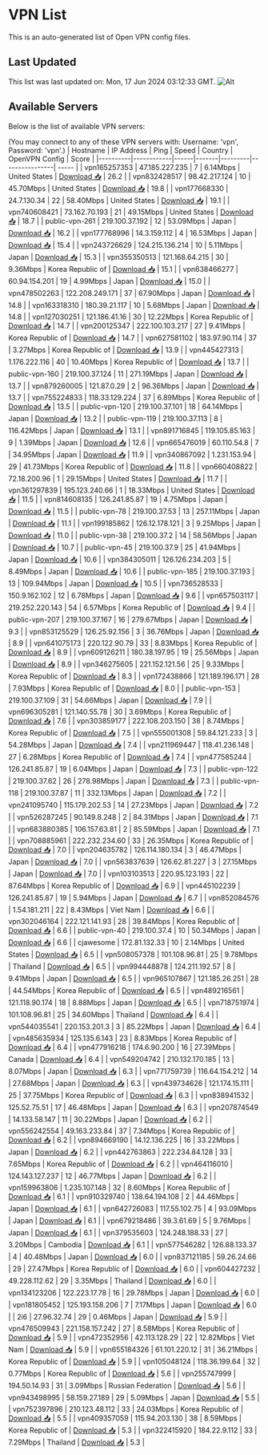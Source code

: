 # VPN List

This is an auto-generated list of Open VPN config files.

## Last Updated

This list was last updated on: Mon, 17 Jun 2024 03:12:33 GMT.
![Alt](https://repobeats.axiom.co/api/embed/186b98318ef1479477931607c1ad7d823f12451f.svg "Repobeats analytics image")

## Available Servers

Below is the list of available VPN servers:

(You may connect to any of these VPN servers with: Username: 'vpn', Password: 'vpn'.)
| Hostname | IP Address | Ping | Speed | Country | OpenVPN Config | Score |
|----------|------------|------|-------|---------|----------------| ----- |
| vpn165257353 | 47.185.227.235 | 7 | 6.14Mbps | United States | [Download 📥](./configs/server_0_US.ovpn) | 26.2 |
| vpn832428517 | 98.42.217.124 | 10 | 45.70Mbps | United States | [Download 📥](./configs/server_1_US.ovpn) | 19.8 |
| vpn177668330 | 24.7.130.34 | 22 | 58.40Mbps | United States | [Download 📥](./configs/server_2_US.ovpn) | 19.1 |
| vpn740608421 | 73.162.70.193 | 21 | 49.15Mbps | United States | [Download 📥](./configs/server_3_US.ovpn) | 18.7 |
| public-vpn-261 | 219.100.37.192 | 12 | 53.09Mbps | Japan | [Download 📥](./configs/server_4_JP.ovpn) | 16.2 |
| vpn177768996 | 14.3.159.112 | 4 | 16.53Mbps | Japan | [Download 📥](./configs/server_5_JP.ovpn) | 15.4 |
| vpn243726629 | 124.215.136.214 | 10 | 5.11Mbps | Japan | [Download 📥](./configs/server_6_JP.ovpn) | 15.3 |
| vpn355350513 | 121.168.64.215 | 30 | 9.36Mbps | Korea Republic of | [Download 📥](./configs/server_7_KR.ovpn) | 15.1 |
| vpn638466277 | 60.94.154.201 | 19 | 4.99Mbps | Japan | [Download 📥](./configs/server_8_JP.ovpn) | 15.0 |
| vpn478502263 | 122.208.249.171 | 37 | 67.90Mbps | Japan | [Download 📥](./configs/server_9_JP.ovpn) | 14.8 |
| vpn163318310 | 180.39.21.117 | 10 | 5.68Mbps | Japan | [Download 📥](./configs/server_10_JP.ovpn) | 14.8 |
| vpn127030251 | 121.186.41.16 | 30 | 12.22Mbps | Korea Republic of | [Download 📥](./configs/server_11_KR.ovpn) | 14.7 |
| vpn200125347 | 222.100.103.217 | 27 | 9.41Mbps | Korea Republic of | [Download 📥](./configs/server_12_KR.ovpn) | 14.7 |
| vpn627581102 | 183.97.90.114 | 37 | 3.27Mbps | Korea Republic of | [Download 📥](./configs/server_13_KR.ovpn) | 13.9 |
| vpn445427313 | 1.176.222.116 | 40 | 10.40Mbps | Korea Republic of | [Download 📥](./configs/server_14_KR.ovpn) | 13.7 |
| public-vpn-160 | 219.100.37.124 | 11 | 271.19Mbps | Japan | [Download 📥](./configs/server_15_JP.ovpn) | 13.7 |
| vpn879260005 | 121.87.0.29 | 2 | 96.36Mbps | Japan | [Download 📥](./configs/server_16_JP.ovpn) | 13.7 |
| vpn755224833 | 118.33.129.224 | 37 | 6.89Mbps | Korea Republic of | [Download 📥](./configs/server_17_KR.ovpn) | 13.5 |
| public-vpn-120 | 219.100.37.101 | 18 | 64.14Mbps | Japan | [Download 📥](./configs/server_18_JP.ovpn) | 13.2 |
| public-vpn-119 | 219.100.37.113 | 8 | 116.42Mbps | Japan | [Download 📥](./configs/server_19_JP.ovpn) | 13.1 |
| vpn891716845 | 119.105.85.163 | 9 | 1.39Mbps | Japan | [Download 📥](./configs/server_20_JP.ovpn) | 12.6 |
| vpn665476019 | 60.110.54.8 | 7 | 34.95Mbps | Japan | [Download 📥](./configs/server_21_JP.ovpn) | 11.9 |
| vpn340867092 | 1.231.153.94 | 29 | 41.73Mbps | Korea Republic of | [Download 📥](./configs/server_22_KR.ovpn) | 11.8 |
| vpn660408822 | 72.18.200.96 | 1 | 29.15Mbps | United States | [Download 📥](./configs/server_23_US.ovpn) | 11.7 |
| vpn361297839 | 195.123.240.66 | 1 | 18.33Mbps | United States | [Download 📥](./configs/server_24_US.ovpn) | 11.5 |
| vpn814608135 | 126.241.85.87 | 19 | 4.75Mbps | Japan | [Download 📥](./configs/server_25_JP.ovpn) | 11.5 |
| public-vpn-78 | 219.100.37.53 | 13 | 257.11Mbps | Japan | [Download 📥](./configs/server_26_JP.ovpn) | 11.1 |
| vpn199185862 | 126.12.178.121 | 3 | 9.25Mbps | Japan | [Download 📥](./configs/server_27_JP.ovpn) | 11.0 |
| public-vpn-38 | 219.100.37.2 | 14 | 58.56Mbps | Japan | [Download 📥](./configs/server_28_JP.ovpn) | 10.7 |
| public-vpn-45 | 219.100.37.9 | 25 | 41.94Mbps | Japan | [Download 📥](./configs/server_29_JP.ovpn) | 10.6 |
| vpn384305011 | 126.126.234.203 | 5 | 8.49Mbps | Japan | [Download 📥](./configs/server_30_JP.ovpn) | 10.6 |
| public-vpn-185 | 219.100.37.193 | 13 | 109.94Mbps | Japan | [Download 📥](./configs/server_31_JP.ovpn) | 10.5 |
| vpn736528533 | 150.9.162.102 | 12 | 6.78Mbps | Japan | [Download 📥](./configs/server_32_JP.ovpn) | 9.6 |
| vpn657503117 | 219.252.220.143 | 54 | 6.57Mbps | Korea Republic of | [Download 📥](./configs/server_33_KR.ovpn) | 9.4 |
| public-vpn-207 | 219.100.37.167 | 16 | 279.67Mbps | Japan | [Download 📥](./configs/server_34_JP.ovpn) | 9.3 |
| vpn853125529 | 126.25.92.156 | 3 | 36.76Mbps | Japan | [Download 📥](./configs/server_35_JP.ovpn) | 8.9 |
| vpn641075173 | 220.122.90.79 | 33 | 8.83Mbps | Korea Republic of | [Download 📥](./configs/server_36_KR.ovpn) | 8.9 |
| vpn609126211 | 180.38.197.95 | 19 | 25.56Mbps | Japan | [Download 📥](./configs/server_37_JP.ovpn) | 8.9 |
| vpn346275605 | 221.152.121.56 | 25 | 9.33Mbps | Korea Republic of | [Download 📥](./configs/server_38_KR.ovpn) | 8.3 |
| vpn172438866 | 121.189.196.171 | 28 | 7.93Mbps | Korea Republic of | [Download 📥](./configs/server_39_KR.ovpn) | 8.0 |
| public-vpn-153 | 219.100.37.109 | 31 | 54.66Mbps | Japan | [Download 📥](./configs/server_40_JP.ovpn) | 7.9 |
| vpn696305281 | 121.140.55.78 | 30 | 3.69Mbps | Korea Republic of | [Download 📥](./configs/server_41_KR.ovpn) | 7.6 |
| vpn303859177 | 222.108.203.150 | 38 | 8.74Mbps | Korea Republic of | [Download 📥](./configs/server_42_KR.ovpn) | 7.5 |
| vpn555001308 | 59.84.121.233 | 3 | 54.28Mbps | Japan | [Download 📥](./configs/server_43_JP.ovpn) | 7.4 |
| vpn211969447 | 118.41.236.148 | 27 | 6.28Mbps | Korea Republic of | [Download 📥](./configs/server_44_KR.ovpn) | 7.4 |
| vpn477585244 | 126.241.85.87 | 19 | 6.04Mbps | Japan | [Download 📥](./configs/server_45_JP.ovpn) | 7.3 |
| public-vpn-122 | 219.100.37.62 | 26 | 278.98Mbps | Japan | [Download 📥](./configs/server_46_JP.ovpn) | 7.3 |
| public-vpn-118 | 219.100.37.87 | 11 | 332.13Mbps | Japan | [Download 📥](./configs/server_47_JP.ovpn) | 7.2 |
| vpn241095740 | 115.179.202.53 | 14 | 27.23Mbps | Japan | [Download 📥](./configs/server_48_JP.ovpn) | 7.2 |
| vpn526287245 | 90.149.8.248 | 2 | 84.31Mbps | Japan | [Download 📥](./configs/server_49_JP.ovpn) | 7.1 |
| vpn683880385 | 106.157.63.81 | 2 | 85.59Mbps | Japan | [Download 📥](./configs/server_50_JP.ovpn) | 7.1 |
| vpn708885961 | 222.232.234.60 | 33 | 26.35Mbps | Korea Republic of | [Download 📥](./configs/server_51_KR.ovpn) | 7.0 |
| vpn204635782 | 126.114.180.134 | 3 | 46.47Mbps | Japan | [Download 📥](./configs/server_52_JP.ovpn) | 7.0 |
| vpn563837639 | 126.62.81.227 | 3 | 27.15Mbps | Japan | [Download 📥](./configs/server_53_JP.ovpn) | 7.0 |
| vpn103103513 | 220.95.123.193 | 22 | 87.64Mbps | Korea Republic of | [Download 📥](./configs/server_54_KR.ovpn) | 6.9 |
| vpn445102239 | 126.241.85.87 | 19 | 5.94Mbps | Japan | [Download 📥](./configs/server_55_JP.ovpn) | 6.7 |
| vpn852084576 | 1.54.181.211 | 22 | 8.43Mbps | Viet Nam | [Download 📥](./configs/server_56_VN.ovpn) | 6.6 |
| vpn302046164 | 222.121.141.93 | 28 | 39.84Mbps | Korea Republic of | [Download 📥](./configs/server_57_KR.ovpn) | 6.6 |
| public-vpn-40 | 219.100.37.4 | 10 | 50.34Mbps | Japan | [Download 📥](./configs/server_58_JP.ovpn) | 6.6 |
| cjawesome | 172.81.132.33 | 10 | 2.14Mbps | United States | [Download 📥](./configs/server_59_US.ovpn) | 6.5 |
| vpn508057378 | 101.108.96.81 | 25 | 9.78Mbps | Thailand | [Download 📥](./configs/server_60_TH.ovpn) | 6.5 |
| vpn994448878 | 124.211.192.57 | 8 | 9.41Mbps | Japan | [Download 📥](./configs/server_61_JP.ovpn) | 6.5 |
| vpn965107867 | 121.185.26.251 | 28 | 44.54Mbps | Korea Republic of | [Download 📥](./configs/server_62_KR.ovpn) | 6.5 |
| vpn489216561 | 121.118.90.174 | 18 | 8.88Mbps | Japan | [Download 📥](./configs/server_63_JP.ovpn) | 6.5 |
| vpn718751974 | 101.108.96.81 | 25 | 34.60Mbps | Thailand | [Download 📥](./configs/server_64_TH.ovpn) | 6.4 |
| vpn544035541 | 220.153.201.3 | 3 | 85.22Mbps | Japan | [Download 📥](./configs/server_65_JP.ovpn) | 6.4 |
| vpn485635934 | 125.135.6.143 | 23 | 8.83Mbps | Korea Republic of | [Download 📥](./configs/server_66_KR.ovpn) | 6.4 |
| vpn477916218 | 174.6.90.200 | 16 | 27.39Mbps | Canada | [Download 📥](./configs/server_67_CA.ovpn) | 6.4 |
| vpn549204742 | 210.132.170.185 | 13 | 8.07Mbps | Japan | [Download 📥](./configs/server_68_JP.ovpn) | 6.3 |
| vpn771759739 | 116.64.154.212 | 14 | 27.68Mbps | Japan | [Download 📥](./configs/server_69_JP.ovpn) | 6.3 |
| vpn439734626 | 121.174.15.111 | 25 | 37.75Mbps | Korea Republic of | [Download 📥](./configs/server_70_KR.ovpn) | 6.3 |
| vpn838941532 | 125.52.75.51 | 17 | 46.48Mbps | Japan | [Download 📥](./configs/server_71_JP.ovpn) | 6.3 |
| vpn207874549 | 14.133.58.147 | 11 | 30.22Mbps | Japan | [Download 📥](./configs/server_72_JP.ovpn) | 6.2 |
| vpn556242554 | 49.163.233.84 | 37 | 7.34Mbps | Korea Republic of | [Download 📥](./configs/server_73_KR.ovpn) | 6.2 |
| vpn894669190 | 14.12.136.225 | 16 | 33.22Mbps | Japan | [Download 📥](./configs/server_74_JP.ovpn) | 6.2 |
| vpn442763863 | 222.234.84.128 | 33 | 7.65Mbps | Korea Republic of | [Download 📥](./configs/server_75_KR.ovpn) | 6.2 |
| vpn464116010 | 124.143.127.237 | 12 | 46.77Mbps | Japan | [Download 📥](./configs/server_76_JP.ovpn) | 6.2 |
| vpn159963806 | 1.235.107.148 | 32 | 8.60Mbps | Korea Republic of | [Download 📥](./configs/server_77_KR.ovpn) | 6.1 |
| vpn910329740 | 138.64.194.108 | 2 | 44.46Mbps | Japan | [Download 📥](./configs/server_78_JP.ovpn) | 6.1 |
| vpn642726083 | 117.55.102.75 | 4 | 93.09Mbps | Japan | [Download 📥](./configs/server_79_JP.ovpn) | 6.1 |
| vpn679218486 | 39.3.61.69 | 5 | 9.76Mbps | Japan | [Download 📥](./configs/server_80_JP.ovpn) | 6.1 |
| vpn379535603 | 124.248.188.33 | 27 | 3.20Mbps | Cambodia | [Download 📥](./configs/server_81_KH.ovpn) | 6.1 |
| vpn577546282 | 126.88.133.37 | 4 | 40.48Mbps | Japan | [Download 📥](./configs/server_82_JP.ovpn) | 6.0 |
| vpn837121185 | 59.26.24.66 | 29 | 27.47Mbps | Korea Republic of | [Download 📥](./configs/server_83_KR.ovpn) | 6.0 |
| vpn604427232 | 49.228.112.62 | 29 | 3.35Mbps | Thailand | [Download 📥](./configs/server_84_TH.ovpn) | 6.0 |
| vpn134123206 | 122.223.17.78 | 16 | 29.78Mbps | Japan | [Download 📥](./configs/server_85_JP.ovpn) | 6.0 |
| vpn181805452 | 125.193.158.206 | 7 | 7.17Mbps | Japan | [Download 📥](./configs/server_86_JP.ovpn) | 6.0 |
| 2i6 | 27.96.32.74 | 29 | 0.46Mbps | Japan | [Download 📥](./configs/server_87_JP.ovpn) | 5.9 |
| vpn476509943 | 221.158.157.242 | 27 | 8.58Mbps | Korea Republic of | [Download 📥](./configs/server_88_KR.ovpn) | 5.9 |
| vpn472352956 | 42.113.128.29 | 22 | 12.82Mbps | Viet Nam | [Download 📥](./configs/server_89_VN.ovpn) | 5.9 |
| vpn655184326 | 61.101.220.12 | 31 | 36.21Mbps | Korea Republic of | [Download 📥](./configs/server_90_KR.ovpn) | 5.9 |
| vpn105048124 | 118.36.199.64 | 32 | 0.77Mbps | Korea Republic of | [Download 📥](./configs/server_91_KR.ovpn) | 5.6 |
| vpn255747999 | 194.50.14.93 | 31 | 3.09Mbps | Russian Federation | [Download 📥](./configs/server_92_RU.ovpn) | 5.6 |
| vpn943498995 | 58.159.27.189 | 29 | 5.09Mbps | Japan | [Download 📥](./configs/server_93_JP.ovpn) | 5.5 |
| vpn752397896 | 210.123.48.112 | 33 | 24.03Mbps | Korea Republic of | [Download 📥](./configs/server_94_KR.ovpn) | 5.5 |
| vpn409357059 | 115.94.203.130 | 38 | 8.59Mbps | Korea Republic of | [Download 📥](./configs/server_95_KR.ovpn) | 5.3 |
| vpn322415920 | 184.22.9.112 | 33 | 7.29Mbps | Thailand | [Download 📥](./configs/server_96_TH.ovpn) | 5.3 |
